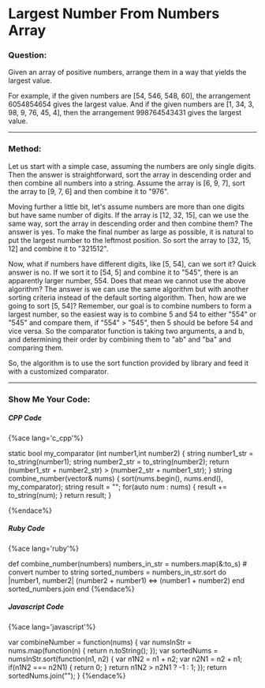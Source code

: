 # Largest Number From Numbers Array

### Question:

Given an array of positive numbers, arrange them in a way that yields the largest value.

For example, if the given numbers are [54, 546, 548, 60], the arrangement 6054854654 gives the largest value. And if the given numbers are [1, 34, 3, 98, 9, 76, 45, 4], then the arrangement 998764543431 gives the largest value.

---

### Method:

Let us start with a simple case, assuming the numbers are only single digits.
Then the answer is straightforward, sort the array in descending order and then combine all numbers
into a string. Assume the array is [6, 9, 7], sort the array to [9, 7, 6] and then combine it
to "976".

Moving further a little bit, let's assume numbers are more than one digits but have same number of digits.
If the array is [12, 32, 15], can we use the same way, sort the array in descending order and then combine them?
The answer is yes. To make the final number as large as possible, it is natural
to put the largest number to the leftmost position. So sort the array to [32, 15, 12] and combine it to "321512".

Now, what if numbers have different digits, like [5, 54], can we sort it?
Quick answer is no. If we sort it to [54, 5] and combine it to "545", there is an apparently larger number, 554.
Does that mean we cannot use the above algorithm? The answer is we can use the
same algorithm but with another sorting criteria instead of the default sorting
algorithm. Then, how are we going to sort [5, 54]? Remember, our goal is to combine numbers
to form a largest number, so the easiest way is to combine 5 and 54 to either
"554" or "545" and compare them, if "554" > "545", then 5 should be before 54 and vice versa.
So the comparator function is taking two arguments, a and b, and determining their order
by combining them to "ab" and "ba" and comparing them.

So, the algorithm is to use the sort function provided by library and feed it
with a customized comparator.

---

### Show Me Your Code:

##### CPP Code

{%ace lang='c_cpp'%}

static bool my_comparator (int number1,int number2) {
    string number1_str = to_string(number1);
    string number2_str = to_string(number2);
    return (number1_str + number2_str) > (number2_str + number1_str);
}
string combine_number(vector<int>& nums) {
    sort(nums.begin(), nums.end(), my_comparator);
    string result = "";
    for(auto num : nums) {
        result += to_string(num);
    }
    return result;
}

{%endace%}


##### Ruby Code

{%ace lang='ruby'%}

def combine_number(numbers)
  numbers_in_str = numbers.map(&:to_s) # convert number to string
  sorted_numbers = numbers_in_str.sort do |number1, number2|
    (number2 + number1) <=> (number1 + number2)
  end
  sorted_numbers.join
end
{%endace%}

##### Javascript Code

{%ace lang='javascript'%}

var combineNumber = function(nums) {
    var numsInStr = nums.map(function(n) { return n.toString(); });
    var sortedNums = numsInStr.sort(function(n1, n2) {
        var n1N2 = n1 + n2;
        var n2N1 = n2 + n1;
        if(n1N2 === n2N1) {
            return 0;
        }
        return n1N2 > n2N1 ? -1 : 1;
    });
    return sortedNums.join("");
}
{%endace%}



